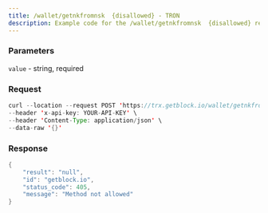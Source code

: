 ```yaml
---
title: /wallet/getnkfromnsk  {disallowed} - TRON
description: Example code for the /wallet/getnkfromnsk  {disallowed} rest method. Сomplete guide on how to use /wallet/getnkfromnsk  {disallowed} rest in GetBlock.io Web3 documentation.
---
```


### Parameters


`value` - string, required

### Request

``` java
curl --location --request POST 'https://trx.getblock.io/wallet/getnkfromnsk' \
--header 'x-api-key: YOUR-API-KEY' \
--header 'Content-Type: application/json' \
--data-raw '{}'
```

###  Response

``` java
{
    "result": "null",
    "id": "getblock.io",
    "status_code": 405,
    "message": "Method not allowed"
}
```


